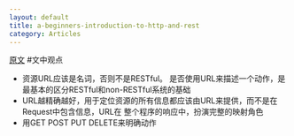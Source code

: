 ```yaml
---
layout: default
title: a-beginners-introduction-to-http-and-rest
category: Articles
---
```

[原文](http://net.tutsplus.com/tutorials/other/a-beginners-introduction-to-http-and-rest/)
#文中观点
+ 资源URL应该是名词，否则不是RESTful。
是否使用URL来描述一个动作，是最基本的区分RESTful和non-RESTful系统的基础
+ URL越精确越好，用于定位资源的所有信息都应该由URL来提供，而不是在Request中包含信息，URL在
整个程序的响应中，扮演完整的映射角色
+ 用GET POST PUT DELETE来明确动作
